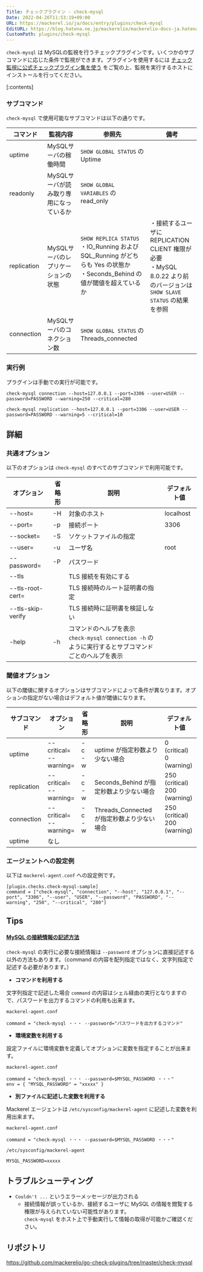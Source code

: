 ```yaml
---
Title: チェックプラグイン - check-mysql
Date: 2022-04-26T11:53:19+09:00
URL: https://mackerel.io/ja/docs/entry/plugins/check-mysql
EditURL: https://blog.hatena.ne.jp/mackerelio/mackerelio-docs-ja.hatenablog.mackerel.io/atom/entry/13574176438086440922
CustomPath: plugins/check-mysql
---
```


`check-mysql` は MySQLの監視を行うチェックプラグインです。いくつかのサブコマンドに応じた条件で監視ができます。プラグインを使用するには [チェック監視に公式チェックプラグイン集を使う](https://mackerel.io/ja/docs/entry/howto/mackerel-check-plugins) をご覧の上、監視を実行するホストにインストールを行ってください。

[:contents]

### サブコマンド

`check-mysql` で使用可能なサブコマンドは以下の通りです。

|コマンド|監視内容|参照先|備考|
|---|---|---|---|
|uptime|MySQLサーバの稼働時間|`SHOW GLOBAL STATUS` の Uptime||
|readonly|MySQLサーバが読み取り専用になっているか|`SHOW GLOBAL VARIABLES` の read_only||
|replication|MySQLサーバのレプリケーションの状態|`SHOW REPLICA STATUS`<br>・IO_Running および SQL_Running がどちらも Yes の状態か<br>・Seconds_Behind の値が閾値を超えているか|・接続するユーザに<br>REPLICATION CLIENT 権限が必要<br>・MySQL 8.0.22 より前のバージョンは<br>`SHOW SLAVE STATUS` の結果を参照|
|connection|MySQLサーバのコネクション数|`SHOW GLOBAL STATUS` の Threads_connected||

### 実行例

プラグインは手動での実行が可能です。

```
check-mysql connection --host=127.0.0.1 --port=3306 --user=USER --password=PASSWORD --warning=250 --critical=280
```

```
check-mysql replication --host=127.0.0.1 --port=3306 --user=USER --password=PASSWORD --warning=5 --critical=10
```

## 詳細

### 共通オプション

以下のオプションは `check-mysql` のすべてのサブコマンドで利用可能です。

|オプション|省略形|説明|デフォルト値|
|---|---|---|---|
|--host=|-H|対象のホスト|localhost| 
|--port=|-p|接続ポート|3306|
|--socket=|-S|ソケットファイルの指定||
|--user=|-u|ユーザ名|root|
|--password=|-P|パスワード||
|--tls||TLS 接続を有効にする||
|--tls-root-cert=||TLS 接続時のルート証明書の指定||
|--tls-skip-verify||TLS 接続時に証明書を検証しない||
|-help|-h|コマンドのヘルプを表示<br>`check-mysql connection -h` のように実行するとサブコマンドごとのヘルプを表示||

### 閾値オプション

以下の閾値に関するオプションはサブコマンドによって条件が異なります。オプションの指定がない場合はデフォルト値が閾値になります。

|サブコマンド|オプション|省略形|説明|デフォルト値|
|---|---|---|---|---|
|uptime|--critical=<br>--warning=|-c<br>-w|uptime が指定秒数より少ない場合|0  (critical)<br>0 (warning)|
|replication|--critical=<br>--warning=|-c<br>-w|Seconds_Behind が指定秒数より少ない場合|250  (critical)<br>200 (warning)|
|connection|--critical=<br>--warning=|-c<br>-w|Threads_Connected が指定秒数より少ない場合|250  (critical)<br>200 (warning)|
|uptime|なし|||

### エージェントへの設定例

以下は `mackerel-agent.conf` への設定例です。

```
[plugin.checks.check-mysql-sample]
command = ["check-mysql", "connection", "--host", "127.0.0.1", "--port", "3306", "--user", "USER", "--password", "PASSWORD", "--warning", "250", "--critical", "280"]
```

## Tips

#### <u>MySQL の接続情報の記述方法</u>

`check-mysql` の実行に必要な接続情報は `--password` オプションに直接記述する以外の方法もあります。（command の内容を配列指定ではなく、文字列指定で記述する必要があります。）

* **コマンドを利用する**

文字列指定で記述した場合 `command` の内容はシェル経由の実行となりますので、パスワードを出力するコマンドの利用も出来ます。

`mackerel-agent.conf`
```
command = "check-mysql ・・・ --password="パスワードを出力するコマンド"
```

* **環境変数を利用する**

設定ファイルに環境変数を定義してオプションに変数を指定することが出来ます。

`mackerel-agent.conf`
```
command = "check-mysql ・・・ --password=$MYSQL_PASSWORD ・・・"
env = { "MYSQL_PASSWORD" = "xxxxx" }
```

* **別ファイルに記述した変数を利用する**

Mackerel エージェントは `/etc/sysconfig/mackerel-agent` に記述した変数を利用出来ます。

`mackerel-agent.conf`
```
command = "check-mysql ・・・ --password=$MYSQL_PASSWORD ・・・"
```

`/etc/sysconfig/mackerel-agent`
```
MYSQL_PASSWORD=xxxxx
```

## トラブルシューティング

- `Couldn't ...` というエラーメッセージが出力される
  - 接続情報が誤っているか、接続するユーザに MySQL の情報を閲覧する権限が与えられていない可能性があります。<br>`check-mysql` をホスト上で手動実行して情報の取得が可能かご確認ください。

## リポジトリ

https://github.com/mackerelio/go-check-plugins/tree/master/check-mysql

